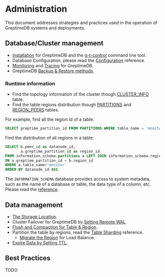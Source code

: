 # Administration

This document addresses strategies and practices used in the operation of GreptimeDB systems and deployments.

## Database/Cluster management

* [Installation](/getting-started/installation/overview.md) for GreptimeDB and the [g-t-control](/reference/gtctl.md) command line tool.
* Database Configuration, please read the [Configuration](./configuration.md) reference.
* [Monitoring](./monitoring.md) and [Tracing](./tracing.md) for GreptimeDB.
* GreptimeDB [Backup & Restore methods](./back-up-\&-restore-data.md).

### Runtime information

* Find the topology information of the cluster though [CLUSTER_INFO](/reference/sql/information-schema/cluster-info.md) table.
* Find the table regions distribution though [PARTITIONS](/reference/sql/information-schema/partitions.md) and [REGION_PEERS](/reference/sql/information-schema/region-peers.md) tables.

For example, find all the region id of a table:

```sql
SELECT greptime_partition_id FROM PARTITIONS WHERE table_name = 'monitor'
```

Find the distribution of all regions in a table:

```sql
SELECT b.peer_id as datanode_id,
       a.greptime_partition_id as region_id
FROM information_schema.partitions a LEFT JOIN information_schema.region_peers b
ON a.greptime_partition_id = b.region_id
WHERE a.table_name='monitor'
ORDER BY datanode_id ASC
```

The `INFORMATION_SCHEMA` database provides access to system metadata, such as the name of a database or table, the data type of a column, etc. Please read the [reference](/reference/sql/information-schema/overview.md).

## Data management

* [The Storage Location](/user-guide/concepts/storage-location.md).
* Cluster Failover for GreptimeDB by [Setting Remote WAL](./remote-wal/quick-start.md).
* [Flush and Compaction for Table & Region](/reference/sql/functions#admin-functions).
* Partition the table by regions, read the [Table Sharding](/contributor-guide/frontend/table-sharding.md) reference.
  * [Migrate the Region](./region-migration.md) for Load Balance.
* [Expire Data by Setting TTL](/user-guide/concepts/features-that-you-concern#can-i-set-ttl-or-retention-policy-for-different-tables-or-measurements).

## Best Practices

TODO